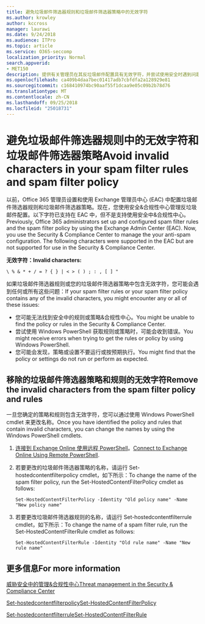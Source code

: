 ```yaml
---
title: 避免垃圾邮件筛选器规则和垃圾邮件筛选器策略中的无效字符
ms.author: krowley
author: kccross
manager: laurawi
ms.date: 9/24/2018
ms.audience: ITPro
ms.topic: article
ms.service: O365-seccomp
localization_priority: Normal
search.appverid:
- MET150
description: 提供有关管理员在其反垃圾邮件配置具有无效字符，并尝试使用安全时遇到问题的帮助&amp;合规性中心。
ms.openlocfilehash: ca409b4daa7bec01417adb7cbfdfa2a128929e81
ms.sourcegitcommit: c168410974bc90aaf55f1dcaa9e05c09b2b78d76
ms.translationtype: MT
ms.contentlocale: zh-CN
ms.lasthandoff: 09/25/2018
ms.locfileid: "25018731"
---
```

# <a name="avoid-invalid-characters-in-your-spam-filter-rules-and-spam-filter-policy"></a><span data-ttu-id="a75b4-103">避免垃圾邮件筛选器规则中的无效字符和垃圾邮件筛选器策略</span><span class="sxs-lookup"><span data-stu-id="a75b4-103">Avoid invalid characters in your spam filter rules and spam filter policy</span></span> 

<span data-ttu-id="a75b4-p101">以前，Office 365 管理员设置和使用 Exchange 管理员中心 (EAC) 中配置垃圾邮件筛选器规则和垃圾邮件筛选器策略。现在，您使用安全&amp;合规性中心管理反垃圾邮件配置。以下字符已支持在 EAC 中，但不是支持使用安全中&amp;合规性中心。</span><span class="sxs-lookup"><span data-stu-id="a75b4-p101">Previously, Office 365 administrators set up and configured spam filter rules and the spam filter policy by using the Exchange Admin Center (EAC). Now, you use the Security &amp; Compliance Center to manage the your anti-spam configuration. The following characters were supported in the EAC but are not supported for use in the Security &amp; Compliance Center.</span></span>  

<span data-ttu-id="a75b4-107">**无效字符：**</span><span class="sxs-lookup"><span data-stu-id="a75b4-107">**Invalid characters:**</span></span>
  
```\ % & * + / = ? { } | < > ( ) ; : , [ ] "```

<span data-ttu-id="a75b4-108">如果垃圾邮件筛选器规则或您的垃圾邮件筛选器策略中包含无效字符，您可能会遇到任何或所有这些问题：</span><span class="sxs-lookup"><span data-stu-id="a75b4-108">If your spam filter rules or your spam filter policy contains any of the invalid characters, you might encounter any or all of these issues:</span></span>
- <span data-ttu-id="a75b4-109">您可能无法找到安全中的规则或策略&amp;合规性中心。</span><span class="sxs-lookup"><span data-stu-id="a75b4-109">You might be unable to find the policy or rules in the Security &amp; Compliance Center.</span></span>
- <span data-ttu-id="a75b4-110">尝试使用 Windows PowerShell 获取规则或策略时，可能会收到错误。</span><span class="sxs-lookup"><span data-stu-id="a75b4-110">You might receive errors when trying to get the rules or policy by using Windows PowerShell.</span></span>
- <span data-ttu-id="a75b4-111">您可能会发现，策略或设置不要运行或按预期执行。</span><span class="sxs-lookup"><span data-stu-id="a75b4-111">You might find that the policy or settings do not run or perform as expected.</span></span>

## <a name="remove-the-invalid-characters-from-the-spam-filter-policy-and-rules"></a><span data-ttu-id="a75b4-112">移除的垃圾邮件筛选器策略和规则的无效字符</span><span class="sxs-lookup"><span data-stu-id="a75b4-112">Remove the invalid characters from the spam filter policy and rules</span></span>

<span data-ttu-id="a75b4-113">一旦您确定的策略和规则包含无效字符，您可以通过使用 Windows PowerShell cmdlet 来更改名称。</span><span class="sxs-lookup"><span data-stu-id="a75b4-113">Once you have identified the policy and rules that contain invalid characters, you can change the names by using the Windows PowerShell cmdlets.</span></span> 

1. <span data-ttu-id="a75b4-114">[连接到 Exchange Online 使用远程 PowerShell](https://docs.microsoft.com/powershell/exchange/exchange-online/connect-to-exchange-online-powershell/connect-to-exchange-online-powershell?view=exchange-ps)。</span><span class="sxs-lookup"><span data-stu-id="a75b4-114">[Connect to Exchange Online Using Remote PowerShell](https://docs.microsoft.com/powershell/exchange/exchange-online/connect-to-exchange-online-powershell/connect-to-exchange-online-powershell?view=exchange-ps).</span></span>
    
2. <span data-ttu-id="a75b4-115">若要更改的垃圾邮件筛选器策略的名称，请运行 Set-hostedcontentfilterpolicy cmdlet，如下所示：</span><span class="sxs-lookup"><span data-stu-id="a75b4-115">To change the name of the spam filter policy, run the Set-HostedContentFilterPolicy cmdlet as follows:</span></span>
    
    ```
    Set-HostedContentFilterPolicy -Identity "Old policy name" -Name "New policy name"
    ```  

3. <span data-ttu-id="a75b4-116">若要更改垃圾邮件筛选器规则的名称，请运行 Set-hostedcontentfilterrule cmdlet，如下所示：</span><span class="sxs-lookup"><span data-stu-id="a75b4-116">To change the name of a spam filter rule, run the Set-HostedContentFilterRule cmdlet as follows:</span></span>
    
    ```
    Set-HostedContentFilterRule -Identity "Old rule name" -Name "New rule name"
    ```  

  
 ## <a name="for-more-information"></a><span data-ttu-id="a75b4-117">更多信息</span><span class="sxs-lookup"><span data-stu-id="a75b4-117">For more information</span></span>

[<span data-ttu-id="a75b4-118">威胁安全中的管理&amp;合规性中心</span><span class="sxs-lookup"><span data-stu-id="a75b4-118">Threat management in the Security &amp; Compliance Center</span></span>](threat-management.md)
  
[<span data-ttu-id="a75b4-119">Set-hostedcontentfilterpolicy</span><span class="sxs-lookup"><span data-stu-id="a75b4-119">Set-HostedContentFilterPolicy</span></span>](https://docs.microsoft.com/powershell/module/exchange/antispam-antimalware/set-hostedcontentfilterpolicy?view=exchange-ps)

[<span data-ttu-id="a75b4-120">Set-hostedcontentfilterrule</span><span class="sxs-lookup"><span data-stu-id="a75b4-120">Set-HostedContentFilterRule</span></span>](https://docs.microsoft.com/powershell/module/exchange/antispam-antimalware/set-hostedcontentfilterrule?view=exchange-ps)
